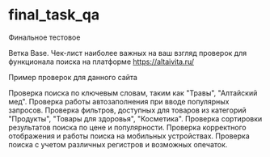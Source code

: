 # final_task_qa
Финальное тестовое

Ветка Base.
Чек-лист наиболее важных на ваш взгляд проверок для функционала поиска на платформе https://altaivita.ru/

Пример проверок для данного сайта

Проверка поиска по ключевым словам, таким как "Травы", "Алтайский мед".
Проверка работы автозаполнения при вводе популярных запросов.
Проверка фильтров, доступных для товаров из категорий "Продукты", "Товары для здоровья", "Косметика".
Проверка сортировки результатов поиска по цене и популярности.
Проверка корректного отображения и работы поиска на мобильных устройствах.
Проверка поиска с учетом различных регистров и возможных опечаток.
